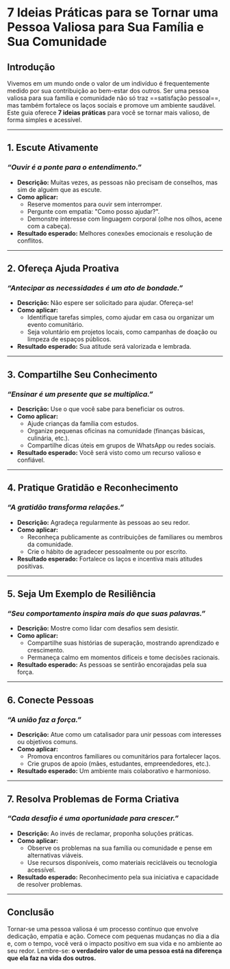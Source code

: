 # **7 Ideias Práticas para se Tornar uma Pessoa Valiosa para Sua Família e Sua Comunidade**

## **Introdução**

Vivemos em um mundo onde o valor de um indivíduo é frequentemente medido por sua contribuição ao bem-estar dos outros. Ser uma pessoa valiosa para sua família e comunidade não só traz ==satisfação pessoal==, mas também fortalece os laços sociais e promove um ambiente saudável. Este guia oferece **7 ideias práticas** para você se tornar mais valioso, de forma simples e acessível.

---

## **1. Escute Ativamente**

### _“Ouvir é a ponte para o entendimento.”_

- **Descrição:** Muitas vezes, as pessoas não precisam de conselhos, mas sim de alguém que as escute.
- **Como aplicar:**
    - Reserve momentos para ouvir sem interromper.
    - Pergunte com empatia: "Como posso ajudar?".
    - Demonstre interesse com linguagem corporal (olhe nos olhos, acene com a cabeça).
- **Resultado esperado:** Melhores conexões emocionais e resolução de conflitos.

---

## **2. Ofereça Ajuda Proativa**

### _“Antecipar as necessidades é um ato de bondade.”_

- **Descrição:** Não espere ser solicitado para ajudar. Ofereça-se!
- **Como aplicar:**
    - Identifique tarefas simples, como ajudar em casa ou organizar um evento comunitário.
    - Seja voluntário em projetos locais, como campanhas de doação ou limpeza de espaços públicos.
- **Resultado esperado:** Sua atitude será valorizada e lembrada.

---

## **3. Compartilhe Seu Conhecimento**

### _“Ensinar é um presente que se multiplica.”_

- **Descrição:** Use o que você sabe para beneficiar os outros.
- **Como aplicar:**
    - Ajude crianças da família com estudos.
    - Organize pequenas oficinas na comunidade (finanças básicas, culinária, etc.).
    - Compartilhe dicas úteis em grupos de WhatsApp ou redes sociais.
- **Resultado esperado:** Você será visto como um recurso valioso e confiável.

---

## **4. Pratique Gratidão e Reconhecimento**

### _“A gratidão transforma relações.”_

- **Descrição:** Agradeça regularmente às pessoas ao seu redor.
- **Como aplicar:**
    - Reconheça publicamente as contribuições de familiares ou membros da comunidade.
    - Crie o hábito de agradecer pessoalmente ou por escrito.
- **Resultado esperado:** Fortalece os laços e incentiva mais atitudes positivas.

---

## **5. Seja Um Exemplo de Resiliência**

### _“Seu comportamento inspira mais do que suas palavras.”_

- **Descrição:** Mostre como lidar com desafios sem desistir.
- **Como aplicar:**
    - Compartilhe suas histórias de superação, mostrando aprendizado e crescimento.
    - Permaneça calmo em momentos difíceis e tome decisões racionais.
- **Resultado esperado:** As pessoas se sentirão encorajadas pela sua força.

---

## **6. Conecte Pessoas**

### _“A união faz a força.”_

- **Descrição:** Atue como um catalisador para unir pessoas com interesses ou objetivos comuns.
- **Como aplicar:**
    - Promova encontros familiares ou comunitários para fortalecer laços.
    - Crie grupos de apoio (mães, estudantes, empreendedores, etc.).
- **Resultado esperado:** Um ambiente mais colaborativo e harmonioso.

---

## **7. Resolva Problemas de Forma Criativa**

### _“Cada desafio é uma oportunidade para crescer.”_

- **Descrição:** Ao invés de reclamar, proponha soluções práticas.
- **Como aplicar:**
    - Observe os problemas na sua família ou comunidade e pense em alternativas viáveis.
    - Use recursos disponíveis, como materiais recicláveis ou tecnologia acessível.
- **Resultado esperado:** Reconhecimento pela sua iniciativa e capacidade de resolver problemas.

---

## **Conclusão**

Tornar-se uma pessoa valiosa é um processo contínuo que envolve dedicação, empatia e ação. Comece com pequenas mudanças no dia a dia e, com o tempo, você verá o impacto positivo em sua vida e no ambiente ao seu redor. Lembre-se: **o verdadeiro valor de uma pessoa está na diferença que ela faz na vida dos outros.**